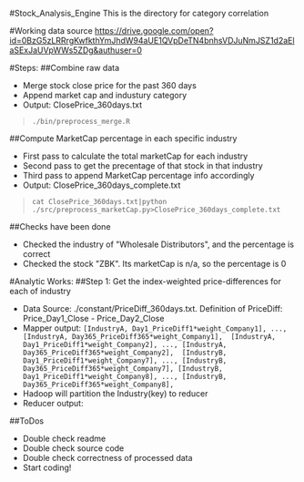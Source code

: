 #Stock_Analysis_Engine
This is the directory for category correlation

#Working data source
https://drive.google.com/open?id=0BzG5zLRRrgKwfkthYmJhdW94aUE1QVpDeTN4bnhsVDJuNmJSZ1d2aElaSExJaUVpWWs5ZDg&authuser=0

#Steps:
##Combine raw data
- Merge stock close price for the past 360 days
- Append market cap and industury category
- Output: ClosePrice_360days.txt

>`./bin/preprocess_merge.R`

##Compute MarketCap percentage in each specific industry
- First pass to calculate the total marketCap for each industry
- Second pass to get the precentage of that stock in that industry
- Third pass to append MarketCap percentage info accordingly
- Output: ClosePrice_360days_complete.txt

>`cat ClosePrice_360days.txt|python ./src/preprocess_marketCap.py>ClosePrice_360days_complete.txt`

##Checks have been done
- Checked the industry of "Wholesale Distributors", and the percentage is correct
- Checked the stock "ZBK". Its marketCap is n/a, so the percentage is 0

#Analytic Works:
##Step 1: Get the index-weighted price-differences for each of industry
- Data Source: ./constant/PriceDiff_360days.txt. Definition of PriceDiff: Price_Day1_Close - Price_Day2_Close
- Mapper output: 
`[IndustryA, Day1_PriceDiff1*weight_Company1], ..., [IndustryA, Day365_PriceDiff365*weight_Company1], 
[IndustryA, Day1_PriceDiff1*weight_Company2], ..., [IndustryA, Day365_PriceDiff365*weight_Company2], 
[IndustryB, Day1_PriceDiff1*weight_Company7], ..., [IndustryB, Day365_PriceDiff365*weight_Company7],
[IndustryB, Day1_PriceDiff1*weight_Company8], ..., [IndustryB, Day365_PriceDiff365*weight_Company8],`
- Hadoop will partition the Industry(key) to reducer
- Reducer output: 




##ToDos
- Double check readme
- Double check source code
- Double check correctness of processed data
- Start coding!
